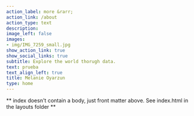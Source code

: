 ```yaml
---
action_label: more &rarr;
action_link: /about
action_type: text
description: 
image_left: false
images:
- img/IMG_7259_small.jpg
show_action_link: true
show_social_links: true
subtitle: Explore the world thorugh data.
text: prueba
text_align_left: true
title: Melanie Oyarzun
type: home
---
```


** index doesn't contain a body, just front matter above.
See index.html in the layouts folder **
